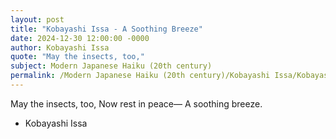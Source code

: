 ```yaml
---
layout: post
title: "Kobayashi Issa - A Soothing Breeze"
date: 2024-12-30 12:00:00 -0000
author: Kobayashi Issa
quote: "May the insects, too,"
subject: Modern Japanese Haiku (20th century)
permalink: /Modern Japanese Haiku (20th century)/Kobayashi Issa/Kobayashi Issa - A Soothing Breeze
---
```


May the insects, too,
Now rest in peace—
A soothing breeze.

- Kobayashi Issa
